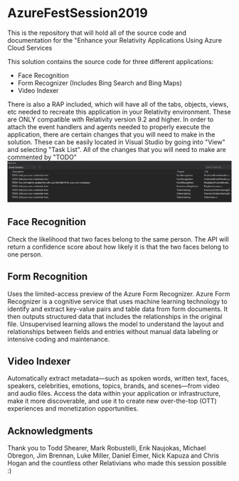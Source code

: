# AzureFestSession2019
This is the repository that will hold all of the source code and documentation for the "Enhance your Relativity Applications Using Azure Cloud Services


This solution contains the source code for three different applications:
- Face Recognition
- Form Recognizer (Includes Bing Search and Bing Maps)
- Video Indexer

There is also a RAP included, which will have all of the tabs, objects, views, etc needed to recreate this application in your Relativity environment. These are ONLY compatible with Relativity version 9.2 and higher. In order to attach the event handlers and agents needed to properly execute the application, there are certain changes that you will need to make in the solution. 
These can be easily located in Visual Studio by going into "View" and selecting "Task List". All of the changes that you will need to make are commented by "TODO"
![Task List](https://github.com/relativitydev/AzureFestSession2019/blob/master/Images/Task_List.png)

## Face Recognition
Check the likelihood that two faces belong to the same person. The API will return a confidence score about how likely it is that the two faces belong to one person.

## Form Recognition
Uses the limited-access preview of the Azure Form Recognizer. Azure Form Recognizer is a cognitive service that uses machine learning technology to identify and extract key-value pairs and table data from form documents. It then outputs structured data that includes the relationships in the original file. Unsupervised learning allows the model to understand the layout and relationships between fields and entries without manual data labeling or intensive coding and maintenance.

## Video Indexer 
Automatically extract metadata—such as spoken words, written text, faces, speakers, celebrities, emotions, topics, brands, and scenes—from video and audio files. Access the data within your application or infrastructure, make it more discoverable, and use it to create new over-the-top (OTT) experiences and monetization opportunities.     



## Acknowledgments 
Thank you to Todd Shearer, Mark Robustelli, Erik Naujokas, Michael Obregon, Jim Brennan, Luke Miller, Daniel Eimer, Nick Kapuza and Chris Hogan and the countless other Relativians who made this session possible :) 
